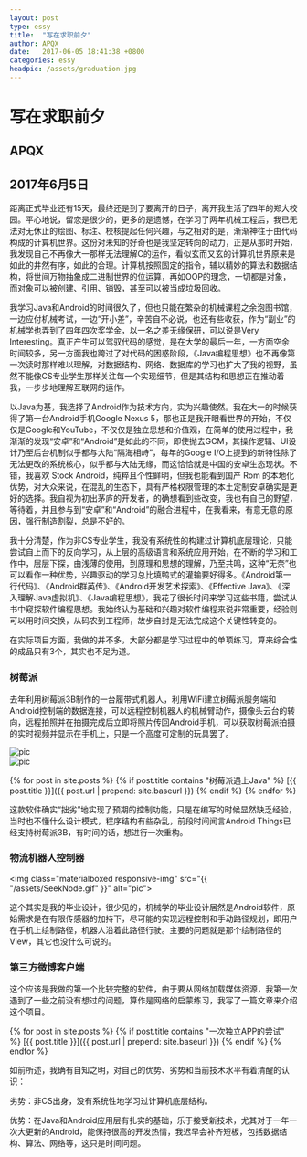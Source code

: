 ```yaml
---
layout: post
type: essy
title:  "写在求职前夕"
author: APQX
date:   2017-06-05 18:41:38 +0800
categories: essy
headpic: /assets/graduation.jpg
---
```


# 写在求职前夕

## APQX

## 2017年6月5日

距离正式毕业还有15天，最终还是到了要离开的日子，离开我生活了四年的郑大校园。平心地说，留恋是很少的，更多的是遗憾，在学习了两年机械工程后，我已无法对无休止的绘图、标注、校核提起任何兴趣，与之相对的是，渐渐神往于由代码构成的计算机世界。这份对未知的好奇也是我坚定转向的动力，正是从那时开始，我发现自己不再像大一那样无法理解C的运作，看似玄而又玄的计算机世界原来是如此的井然有序，如此的合理。计算机按照固定的指令，辅以精妙的算法和数据结构，将世间万物抽象成二进制世界的位运算，再如OOP的理念，一切都是对象，而对象可以被创建、引用、销毁，甚至可以被当成垃圾回收。

我学习Java和Android的时间很久了，但也只能在繁杂的机械课程之余泡图书馆，一边应付机械考试，一边“开小差”，辛苦自不必说，也还有些收获，作为“副业”的机械学也弄到了四年四次奖学金，以一名之差无缘保研，可以说是Very Interesting。真正产生可以驾驭代码的感觉，是在大学的最后一年，一方面空余时间较多，另一方面我也跨过了对代码的困惑阶段，《Java编程思想》也不再像第一次读时那样难以理解，对数据结构、网络、数据库的学习也扩大了我的视野，虽然不能像CS专业学生那样关注每一个实现细节，但是其结构和思想正在推动着我，一步步地理解互联网的运作。

以Java为基，我选择了Android作为技术方向，实为兴趣使然。我在大一的时候获得了第一台Android手机Google Nexus 5，那也正是我开眼看世界的开始，不仅仅是Google和YouTube，不仅仅是独立思想和价值观，在简单的使用过程中，我渐渐的发现“安卓”和“Android”是如此的不同，即使抛去GCM，其操作逻辑、UI设计乃至后台机制似乎都与大陆“隔海相峙”，每年的Google I/O上提到的新特性除了无法更改的系统核心，似乎都与大陆无缘，而这恰恰就是中国的安卓生态现状。不错，我喜欢 Stock Android，纯粹且个性鲜明，但我也能看到国产 Rom 的本地化优势，对大众来说，在混乱的生态下，具有严格权限管理的本土定制安卓确实是更好的选择。我自视为初出茅庐的开发者，的确想看到些改变，我也有自己的野望，等待着，并且参与到“安卓”和“Android”的融合进程中，在我看来，有意无意的原因，强行制造割裂，总是不好的。

我十分清楚，作为非CS专业学生，我没有系统性的构建过计算机底层理论，只能尝试自上而下的反向学习，从上层的高级语言和系统应用开始，在不断的学习和工作中，层层下探，由浅薄的使用，到原理和思想的理解，乃至共鸣，这种“无奈”也可以看作一种优势，兴趣驱动的学习总比填鸭式的灌输要好得多。《Android第一行代码》、《Android群英传》、《Android开发艺术探索》、《Effective Java》、《深入理解Java虚拟机》、《Java编程思想》，我花了很长时间来学习这些书籍，尝试从书中窥探软件编程思想。我始终认为基础和兴趣对软件编程来说非常重要，经验则可以用时间交换，从码农到工程师，故步自封是无法完成这个关键性转变的。

在实际项目方面，我做的并不多，大部分都是学习过程中的单项练习，算来综合性的成品只有3个，其实也不足为道。

### 树莓派

去年利用树莓派3B制作的一台履带式机器人，利用WiFi建立树莓派服务端和Android控制端的数据连接，可以远程控制机器人的机械臂动作，摄像头云台的转向，远程拍照并在拍摄完成后立即将照片传回Android手机，可以获取树莓派拍摄的实时视频并显示在手机上，只是一个高度可定制的玩具罢了。

<div class="row">
    <div class="col s8">
        <img class="materialboxed responsive-img" src="{{ "/assets/piRobot_01.jpg" }}" alt="pic">
    </div>
    <div class="col s4">
        <img class="materialboxed responsive-img" src="{{ "/assets/piController.png" }}" alt="pic">
    </div>
</div>

{% for post in site.posts %}
{% if post.title contains "树莓派遇上Java" %}
[{{ post.title }}]({{ post.url | prepend: site.baseurl }})
{% endif %}
{% endfor %}

这款软件确实“拙劣”地实现了预期的控制功能，只是在编写的时候显然缺乏经验，当时也不懂什么设计模式，程序结构有些杂乱，前段时间闻言Android Things已经支持树莓派3B，有时间的话，想进行一次重构。

### 物流机器人控制器

<img class="materialboxed responsive-img" src="{{ "/assets/SeekNode.gif" }}" alt="pic">

这个其实是我的毕业设计，很少见的，机械学的毕业设计居然是Android软件，原始需求是在有限传感器的加持下，尽可能的实现远程控制和手动路径规划，即用户在手机上绘制路径，机器人沿着此路径行驶。主要的问题就是那个绘制路径的View，其它也没什么可说的。

### 第三方微博客户端

这个应该是我做的第一个比较完整的软件，由于要从网络加载媒体资源，我第一次遇到了一些之前没有想过的问题，算作是网络的启蒙练习，我写了一篇文章来介绍这个项目。

{% for post in site.posts %}
{% if post.title contains "一次独立APP的尝试" %}
[{{ post.title }}]({{ post.url | prepend: site.baseurl }})
{% endif %}
{% endfor %}

如前所述，我确有自知之明，对自己的优势、劣势和当前技术水平有着清醒的认识： 

劣势：非CS出身，没有系统性地学习过计算机底层结构。

优势：在Java和Android应用层有扎实的基础，乐于接受新技术，尤其对于一年一次大更新的Android，能保持很高的开发热情，我迟早会补齐短板，包括数据结构、算法、网络等，这只是时间问题。